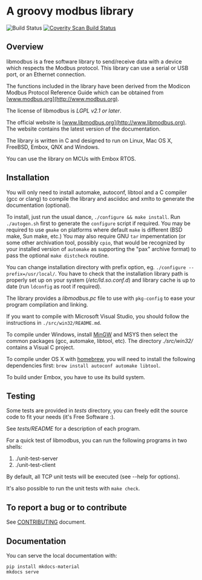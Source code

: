 # A groovy modbus library

![Build Status](https://github.com/stephane/libmodbus/actions/workflows/build.yml/badge.svg)
[![Coverity Scan Build Status](https://scan.coverity.com/projects/8058/badge.svg)](https://scan.coverity.com/projects/libmodbus)

## Overview

libmodbus is a free software library to send/receive data with a device which
respects the Modbus protocol. This library can use a serial or USB port, or an
Ethernet connection.

The functions included in the library have been derived from the Modicon Modbus
Protocol Reference Guide which can be obtained from [www.modbus.org](http://www.modbus.org).

The license of libmodbus is *LGPL v2.1 or later*.

The official website is [www.libmodbus.org](http://www.libmodbus.org). The
website contains the latest version of the documentation.

The library is written in C and designed to run on Linux, Mac OS X, FreeBSD, Embox,
QNX and Windows.

You can use the library on MCUs with Embox RTOS.

## Installation

You will only need to install automake, autoconf, libtool and a C compiler (gcc
or clang) to compile the library and asciidoc and xmlto to generate the
documentation (optional).

To install, just run the usual dance, `./configure && make install`.
Run `./autogen.sh` first to generate the `configure` script if required.
You may be required to use `gmake` on platforms where default `make` is
different (BSD make, Sun make, etc.) You may also require GNU `tar`
impementation (or some other archivation tool, possibly `cpio`, that
would be recognized by your installed version of `automake` as supporting
the "pax" archive format) to pass the optional `make distcheck` routine.

You can change installation directory with prefix option, eg. `./configure
--prefix=/usr/local/`. You have to check that the installation library path is
properly set up on your system (*/etc/ld.so.conf.d*) and library cache is up to
date (run `ldconfig` as root if required).

The library provides a *libmodbus.pc* file to use with `pkg-config` to ease your
program compilation and linking.

If you want to compile with Microsoft Visual Studio, you should follow the
instructions in `./src/win32/README.md`.

To compile under Windows, install [MinGW](http://www.mingw.org/) and MSYS then
select the common packages (gcc, automake, libtool, etc). The directory
*./src/win32/* contains a Visual C project.

To compile under OS X with [homebrew](http://mxcl.github.com/homebrew/), you
will need to install the following dependencies first: `brew install autoconf
automake libtool`.

To build under Embox, you have to use its build system.

## Testing

Some tests are provided in *tests* directory, you can freely edit the source
code to fit your needs (it's Free Software :).

See *tests/README* for a description of each program.

For a quick test of libmodbus, you can run the following programs in two shells:

1. ./unit-test-server
2. ./unit-test-client

By default, all TCP unit tests will be executed (see --help for options).

It's also possible to run the unit tests with `make check`.

## To report a bug or to contribute

See [CONTRIBUTING](CONTRIBUTING.md) document.

## Documentation

You can serve the local documentation with:

```shell
pip install mkdocs-material
mkdocs serve
```
